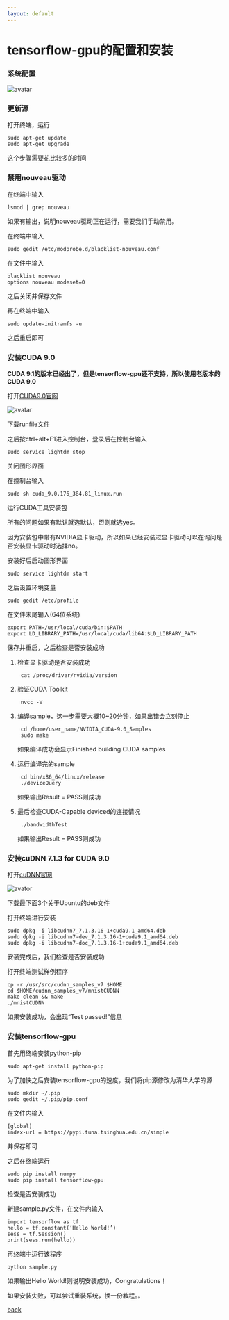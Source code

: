 ```yaml
---
layout: default
---
```


# tensorflow-gpu的配置和安装
### 系统配置

![avatar](/blog_2_1.png)

### 更新源

打开终端，运行

	sudo apt-get update	
	sudo apt-get upgrade

这个步骤需要花比较多的时间

### 禁用nouveau驱动

在终端中输入

	lsmod | grep nouveau

如果有输出，说明nouveau驱动正在运行，需要我们手动禁用。

在终端中输入

	sudo gedit /etc/modprobe.d/blacklist-nouveau.conf
	
在文件中输入
	
	blacklist nouveau
	options nouveau modeset=0
	
之后关闭并保存文件

再在终端中输入

	sudo update-initramfs -u

之后重启即可

### 安装CUDA 9.0

**CUDA 9.1的版本已经出了，但是tensorflow-gpu还不支持，所以使用老版本的CUDA 9.0**

打开[CUDA9.0官网](https://developer.nvidia.com/cuda-90-download-archive)

![avatar](/blog_2_2.png)

下载runfile文件

之后按ctrl+alt+F1进入控制台，登录后在控制台输入

	sudo service lightdm stop
	
关闭图形界面

在控制台输入

	sudo sh cuda_9.0.176_384.81_linux.run
	
运行CUDA工具安装包

所有的问题如果有默认就选默认，否则就选yes。

因为安装包中带有NVIDIA显卡驱动，所以如果已经安装过显卡驱动可以在询问是否安装显卡驱动时选择no。

安装好后启动图形界面

	sudo service lightdm start
	
之后设置环境变量

	sudo gedit /etc/profile
	
在文件末尾输入(64位系统)

	export PATH=/usr/local/cuda/bin:$PATH
	export LD_LIBRARY_PATH=/usr/local/cuda/lib64:$LD_LIBRARY_PATH
	
保存并重启，之后检查是否安装成功

1. 检查显卡驱动是否安装成功

		cat /proc/driver/nvidia/version
	
2. 验证CUDA Toolkit
	
		nvcc -V
	
3. 编译sample，这一步需要大概10~20分钟，如果出错会立刻停止

		cd /home/user_name/NVIDIA_CUDA-9.0_Samples
		sudo make
		
	如果编译成功会显示Finished building CUDA samples
	
4. 运行编译完的sample

		cd bin/x86_64/linux/release
		./deviceQuery
	
	如果输出Result = PASS则成功

5. 最后检查CUDA-Capable deviced的连接情况

		./bandwidthTest
		
	如果输出Result = PASS则成功
	
### 安装cuDNN 7.1.3 for CUDA 9.0

打开[cuDNN官网](https://developer.nvidia.com/cudnn)

![avator](/blog_2_3.png)

下载最下面3个关于Ubuntu的deb文件

打开终端进行安装

	sudo dpkg -i libcudnn7_7.1.3.16-1+cuda9.1_amd64.deb
	sudo dpkg -i libcudnn7-dev_7.1.3.16-1+cuda9.1_amd64.deb
	sudo dpkg -i libcudnn7-doc_7.1.3.16-1+cuda9.1_amd64.deb
	
安装完成后，我们检查是否安装成功

打开终端测试样例程序

	cp -r /usr/src/cudnn_samples_v7 $HOME
	cd $HOME/cudnn_samples_v7/mnistCUDNN
	make clean && make
	./mnistCUDNN

如果安装成功，会出现“Test passed!”信息

### 安装tensorflow-gpu

首先用终端安装python-pip

	sudo apt-get install python-pip
	
为了加快之后安装tensorflow-gpu的速度，我们将pip源修改为清华大学的源

	sudo mkdir ~/.pip
	sudo gedit ~/.pip/pip.conf
	
在文件内输入

	[global]
	index-url = https://pypi.tuna.tsinghua.edu.cn/simple
	
并保存即可

之后在终端运行

	sudo pip install numpy
	sudo pip install tensorflow-gpu
	
检查是否安装成功

新建sample.py文件，在文件内输入

	import tensorflow as tf
	hello = tf.constant(‘Hello World!’)
	sess = tf.Session()
	print(sess.run(hello))
	
再终端中运行该程序

	python sample.py
	
如果输出Hello World!则说明安装成功，Congratulations！

如果安装失败，可以尝试重装系统，换一份教程。。
	
[back](./)
